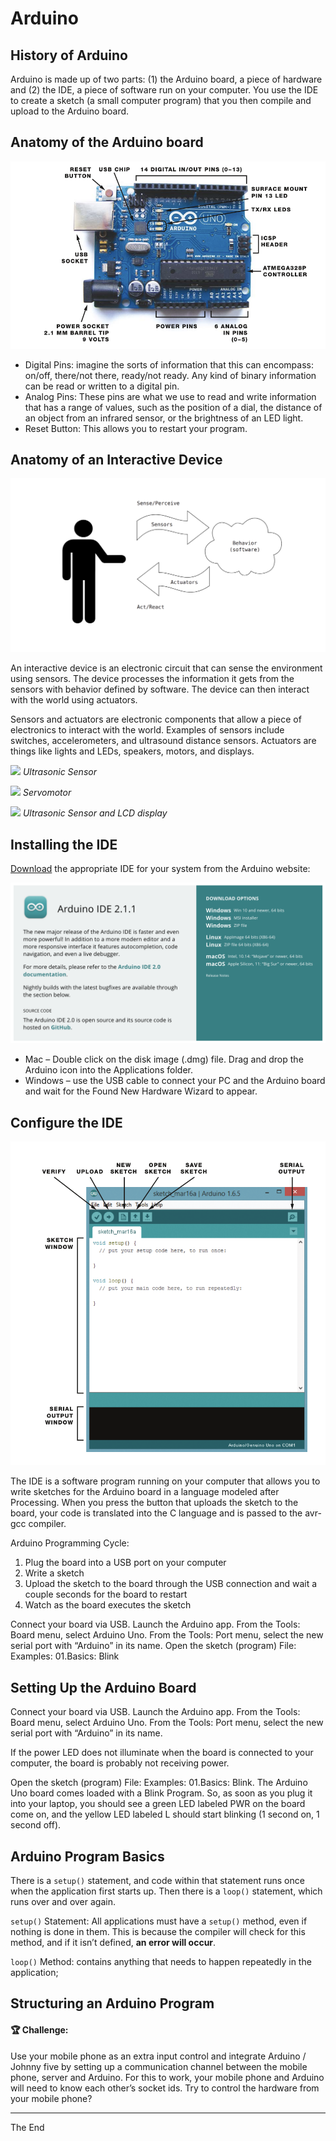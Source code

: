 # Arduino

## History of Arduino

Arduino is made up of two parts: (1) the Arduino board, a piece of hardware and (2) the IDE, a piece of software run on your computer. You use the IDE to create a sketch (a small computer program) that you then compile and upload to the Arduino board. 

## Anatomy of the Arduino board

![](../assets/04_images/arduino_anatomy_01.png)

* Digital Pins:  imagine the sorts of information that this can encompass: on/off, there/not there, ready/not ready. Any kind of binary information can be read or written to a digital pin.
* Analog Pins: These pins are what we use to read and write information that has a range of values, such as the position of a dial, the distance of an object from an infrared sensor, or the brightness of an LED light.
* Reset Button: This allows you to restart your program.

## Anatomy of an Interactive Device

![](../assets/04_images/anatomy_interactive_device.png)

An interactive device is an electronic circuit that can sense the environment using sensors. The device processes the information it gets from the sensors with behavior defined by software. The device can then interact with the world using actuators.

Sensors and actuators are electronic components that allow a piece of electronics to interact with the world. Examples of sensors include switches, accelerometers, and ultrasound distance sensors. Actuators are things like lights and LEDs, speakers, motors, and displays.

![](https://www.thegeekpub.com/wp-content/uploads/2019/04/List-of-Arduino-Sensors-0035-KY-050-Ultrasonic-Distance-Sensor.jpg)
_Ultrasonic Sensor_

![](https://www.aranacorp.com/wp-content/uploads/towerpro-servo-sg90.jpg)
_Servomotor_

![](https://howtomechatronics.com/wp-content/uploads/2015/07/Ultrasonic-Sensor-HC-SR04-and-Arduino-Complete-Guide-2.jpg)
_Ultrasonic Sensor and LCD display_

## Installing the IDE

[Download](https://www.arduino.cc/en/software) the appropriate IDE for your system from the Arduino website:

![](../assets/04_images/arduino_ide_02.png)

* Mac – Double click on the disk image (.dmg) file. Drag and drop the Arduino icon into the Applications folder. 
* Windows – use the USB cable to connect your PC and the Arduino board and wait for the Found New Hardware Wizard to appear. 

## Configure the IDE

![](../assets/04_images/arduino_ide_01.png)

The IDE is a software program running on your computer that allows you to write sketches for the Arduino board in a language modeled after Processing. When you press the button that uploads the sketch to the board, your code is translated into the C language and is passed to the avr-gcc compiler.

Arduino Programming Cycle:
1. Plug the board into a USB port on your computer
2. Write a sketch
3. Upload the sketch to the board through the USB connection and wait a couple seconds for the board to restart
4. Watch as the board executes the sketch

Connect your board via USB. Launch the Arduino app. From the Tools: Board menu, select Arduino Uno. From the Tools: Port menu, select the new serial port with “Arduino” in its name. Open the sketch (program) File: Examples: 01.Basics: Blink

## Setting Up the Arduino Board

Connect your board via USB. Launch the Arduino app. From the Tools: Board menu, select Arduino Uno. From the Tools: Port menu, select the new serial port with “Arduino” in its name. 

If the power LED does not illuminate when the board is connected to your computer, the board is probably not receiving power.

Open the sketch (program) File: Examples: 01.Basics: Blink. The Arduino Uno board comes loaded with a Blink Program. So, as soon as you plug it into your laptop, you should see a green LED labeled PWR on the board come on, and the yellow LED labeled L should start blinking (1 second on, 1 second off).

## Arduino Program Basics

There is a `setup()` statement, and code within that statement runs once when the application first starts up. Then there is a `loop()` statement, which runs over and over again.

`setup()` Statement: All applications must have a `setup()` method, even if nothing is done in them. This is because the compiler will check for this method, and if it isn’t defined, **an error will occur**.

`loop()` Method: contains anything that needs to happen repeatedly in the application; 

## Structuring an Arduino Program

#### 🏆 Challenge:  
Use your mobile phone as an extra input control and integrate Arduino / Johnny five by setting up a communication channel between the mobile phone, server and Arduino. For this to work, your mobile phone and Arduino will need to know each other’s socket ids. Try to control the hardware from your mobile phone?

*** 

The End